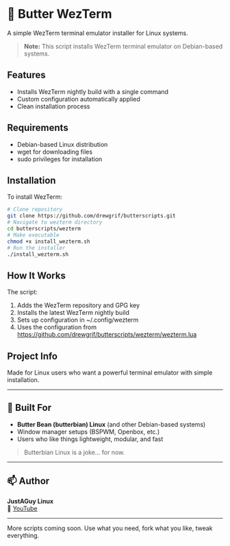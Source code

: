 # 🧈 Butter WezTerm
A simple WezTerm terminal emulator installer for Linux systems.
> **Note:** This script installs WezTerm terminal emulator on Debian-based systems.

## Features
- Installs WezTerm nightly build with a single command
- Custom configuration automatically applied
- Clean installation process

## Requirements
- Debian-based Linux distribution
- wget for downloading files
- sudo privileges for installation

## Installation
To install WezTerm:
```bash
# Clone repository
git clone https://github.com/drewgrif/butterscripts.git
# Navigate to wezterm directory
cd butterscripts/wezterm
# Make executable
chmod +x install_wezterm.sh
# Run the installer
./install_wezterm.sh
```

## How It Works
The script:
1. Adds the WezTerm repository and GPG key
2. Installs the latest WezTerm nightly build
3. Sets up configuration in ~/.config/wezterm
4. Uses the configuration from https://github.com/drewgrif/butterscripts/wezterm/wezterm.lua

## Project Info
Made for Linux users who want a powerful terminal emulator with simple installation.

---
## 🧈 Built For
- **Butter Bean (butterbian) Linux** (and other Debian-based systems)
- Window manager setups (BSPWM, Openbox, etc.)
- Users who like things lightweight, modular, and fast
> Butterbian Linux is a joke... for now.

---
## 📫 Author
**JustAGuy Linux**  
🎥 [YouTube](https://youtube.com/@JustAGuyLinux)  

---
More scripts coming soon. Use what you need, fork what you like, tweak everything.
